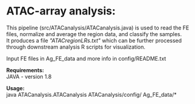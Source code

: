# ATAC-array analysis:
This pipeline (src/ATACanalysis/ATACanalysis.java) is used to read the FE files, normalize and average the region data, and classify the samples.<br/>
It produces a file *"ATACregionLRs.txt"* which can be further processed through downstream analysis R scripts for visualization.<br/>

Input FE files in Ag_FE_data and more info in config/README.txt


**Requirements:**<br/>
JAVA - version 1.8

**Usage:**<br/>
java  ATACanalysis.ATACanalysis  ATACanalysis/config/  Ag_FE_data/* 

